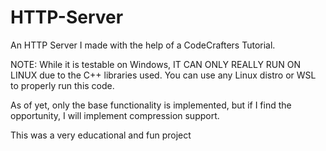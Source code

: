 # HTTP-Server
An HTTP Server I made with the help of a CodeCrafters Tutorial. 

NOTE: While it is testable on Windows, IT CAN ONLY REALLY RUN ON LINUX due to the C++ libraries used. You can use any Linux distro or WSL to properly run this code.

As of yet, only the base functionality is implemented, but if I find the opportunity, I will implement compression support.

This was a very educational and fun project
